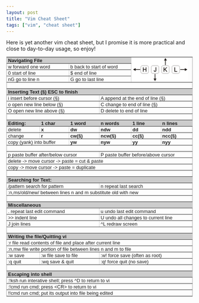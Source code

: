 ```yaml
---
layout: post
title: "Vim Cheat Sheet"
tags: ["vim", "cheat sheet"]
---
```


<div class="message">
Here is yet another vim cheat sheet, but I promise it is more practical and close to day-to-day usage, so enjoy!
</div>

<table border="1" cellpadding="0" cellspacing="0" dir="ltr" style="border-collapse: collapse; border: 1px solid #ccc; font-family: arial,sans,sans-serif; font-size: 13px; table-layout: fixed;"><colgroup><col width="120"></col><col width="120"></col><col width="120"></col><col width="120"></col><col width="120"></col><col width="120"></col></colgroup><tbody>
<tr style="height: 17px;"><td colspan="4" rowspan="1" style="background-color: #cccccc; direction: ltr; font-weight: bold; padding: 0px 3px; vertical-align: bottom;">Navigating File</td><td colspan="2" rowspan="4" style="direction: ltr; padding: 0px 3px; vertical-align: bottom;"><div style="max-height: 67px;"><img src="/media/2014-03-28-vim-cheat-sheet/hjkl.png" width="150" /></div>
</td></tr>
<tr style="height: 17px;"><td colspan="2" rowspan="1" style="direction: ltr; padding: 0px 3px; vertical-align: bottom;">w forward one word</td><td colspan="2" rowspan="1" style="direction: ltr; padding: 0px 3px; vertical-align: bottom;">b back to start of word</td></tr>
<tr style="height: 17px;"><td colspan="2" rowspan="1" style="direction: ltr; padding: 0px 3px; vertical-align: bottom;">0 start of line</td><td colspan="2" rowspan="1" style="direction: ltr; padding: 0px 3px; vertical-align: bottom;">$ end of line</td></tr>
<tr style="height: 17px;"><td colspan="2" rowspan="1" style="direction: ltr; padding: 0px 3px; vertical-align: bottom;">nG go to line n</td><td colspan="2" rowspan="1" style="direction: ltr; padding: 0px 3px; vertical-align: bottom;">G go to last line</td></tr>
<tr style="height: 17px;"><td colspan="6" rowspan="1" style="padding: 0px 3px 0px 3px; vertical-align: bottom;"></td></tr>
<tr style="height: 17px;"><td colspan="6" rowspan="1" style="background-color: #cccccc; direction: ltr; font-weight: bold; padding: 0px 3px; vertical-align: bottom;">Inserting Text (§) ESC to finish</td></tr>
<tr style="height: 17px;"><td colspan="3" rowspan="1" style="direction: ltr; padding: 0px 3px; vertical-align: bottom;">i    insert before cursor (§)</td><td colspan="3" rowspan="1" style="direction: ltr; padding: 0px 3px; vertical-align: bottom;">A append at the end of line (§)</td></tr>
<tr style="height: 17px;"><td colspan="3" rowspan="1" style="direction: ltr; padding: 0px 3px; vertical-align: bottom;">o open new line below (§)</td><td colspan="3" rowspan="1" style="direction: ltr; padding: 0px 3px; vertical-align: bottom;">C change to end of line (§)</td></tr>
<tr style="height: 17px;"><td colspan="3" rowspan="1" style="direction: ltr; padding: 0px 3px; vertical-align: bottom;">O open new line above (§)</td><td colspan="3" rowspan="1" style="direction: ltr; padding: 0px 3px; vertical-align: bottom;">D delete to end of line</td></tr>
<tr style="height: 17px;"><td colspan="6" rowspan="1" style="padding: 0px 3px 0px 3px; vertical-align: bottom;"></td></tr>
<tr style="height: 17px;"><td style="background-color: #cccccc; direction: ltr; font-weight: bold; padding: 0px 3px; vertical-align: bottom;">Editing:</td><td style="background-color: #cccccc; direction: ltr; font-weight: bold; padding: 0px 3px; vertical-align: bottom;">1 char</td><td style="background-color: #cccccc; direction: ltr; font-weight: bold; padding: 0px 3px; vertical-align: bottom;">1 word</td><td style="background-color: #cccccc; direction: ltr; font-weight: bold; padding: 0px 3px; vertical-align: bottom;">n words</td><td style="background-color: #cccccc; direction: ltr; font-weight: bold; padding: 0px 3px; vertical-align: bottom;">1 line</td><td style="background-color: #cccccc; direction: ltr; font-weight: bold; padding: 0px 3px; vertical-align: bottom;">n lines</td></tr>
<tr style="height: 17px;"><td style="direction: ltr; padding: 0px 3px; vertical-align: bottom;">delete</td><td style="direction: ltr; font-weight: bold; padding: 0px 3px; vertical-align: bottom;">x</td><td style="direction: ltr; font-weight: bold; padding: 0px 3px; vertical-align: bottom;">dw</td><td style="direction: ltr; font-weight: bold; padding: 0px 3px; vertical-align: bottom;">ndw</td><td style="direction: ltr; font-weight: bold; padding: 0px 3px; vertical-align: bottom;">dd</td><td style="direction: ltr; font-weight: bold; padding: 0px 3px; vertical-align: bottom;">ndd</td></tr>
<tr style="height: 17px;"><td style="direction: ltr; padding: 0px 3px; vertical-align: bottom;">change</td><td style="direction: ltr; font-weight: bold; padding: 0px 3px; vertical-align: bottom;">r</td><td style="direction: ltr; font-weight: bold; padding: 0px 3px; vertical-align: bottom;">cw(§)</td><td style="direction: ltr; font-weight: bold; padding: 0px 3px; vertical-align: bottom;">ncw(§)</td><td style="direction: ltr; font-weight: bold; padding: 0px 3px; vertical-align: bottom;">cc(§)</td><td style="direction: ltr; font-weight: bold; padding: 0px 3px; vertical-align: bottom;">ncc(§)</td></tr>
<tr style="height: 17px;"><td colspan="2" rowspan="1" style="direction: ltr; padding: 0px 3px; vertical-align: bottom;">copy (yank) into buffer</td><td style="direction: ltr; font-weight: bold; padding: 0px 3px; vertical-align: bottom;">yw</td><td style="direction: ltr; font-weight: bold; padding: 0px 3px; vertical-align: bottom;">nyw</td><td style="direction: ltr; font-weight: bold; padding: 0px 3px; vertical-align: bottom;">yy</td><td style="direction: ltr; font-weight: bold; padding: 0px 3px; vertical-align: bottom;">nyy</td></tr>
<tr style="height: 17px;"><td colspan="6" rowspan="1" style="padding: 0px 3px 0px 3px; vertical-align: bottom;"></td></tr>
<tr style="height: 17px;"><td colspan="3" rowspan="1" style="direction: ltr; padding: 0px 3px; vertical-align: bottom;">p paste buffer after/below cursor</td><td colspan="3" rowspan="1" style="direction: ltr; padding: 0px 3px; vertical-align: bottom;">P paste buffer before/above cursor</td></tr>
<tr style="height: 17px;"><td colspan="6" rowspan="1" style="direction: ltr; padding: 0px 3px; vertical-align: bottom;">delete -&gt; move cursor -&gt; paste = cut &amp; paste</td></tr>
<tr style="height: 17px;"><td colspan="6" rowspan="1" style="direction: ltr; padding: 0px 3px; vertical-align: bottom;">copy -&gt; move cursor -&gt; paste = duplicate</td></tr>
<tr style="height: 17px;"><td colspan="6" rowspan="1" style="padding: 0px 3px 0px 3px; vertical-align: bottom;"></td></tr>
<tr style="height: 17px;"><td colspan="6" rowspan="1" style="background-color: #cccccc; direction: ltr; font-weight: bold; padding: 0px 3px; vertical-align: bottom;">Searching for Text:</td></tr>
<tr style="height: 17px;"><td colspan="3" rowspan="1" style="direction: ltr; padding: 0px 3px; vertical-align: bottom;">/pattern search for pattern</td><td colspan="3" rowspan="1" style="direction: ltr; padding: 0px 3px; vertical-align: bottom;">n repeat last search</td></tr>
<tr style="height: 17px;"><td colspan="6" rowspan="1" style="direction: ltr; padding: 0px 3px; vertical-align: bottom;">:n,ms/old/new/ between lines n and m substitute old with new</td></tr>
<tr style="height: 17px;"><td colspan="6" rowspan="1" style="padding: 0px 3px 0px 3px; vertical-align: bottom;"></td></tr>
<tr style="height: 17px;"><td colspan="6" rowspan="1" style="background-color: #cccccc; direction: ltr; font-weight: bold; padding: 0px 3px; vertical-align: bottom;">Miscellaneous</td></tr>
<tr style="height: 17px;"><td colspan="3" rowspan="1" style="direction: ltr; padding: 0px 3px; vertical-align: bottom;">. repeat last edit command</td><td colspan="3" rowspan="1" style="direction: ltr; padding: 0px 3px; vertical-align: bottom;">u undo last edit command</td></tr>
<tr style="height: 17px;"><td colspan="3" rowspan="1" style="direction: ltr; padding: 0px 3px; vertical-align: bottom;">&gt;&gt; indent line</td><td colspan="3" rowspan="1" style="direction: ltr; padding: 0px 3px; vertical-align: bottom;">U undo all changes to current line</td></tr>
<tr style="height: 17px;"><td colspan="3" rowspan="1" style="direction: ltr; padding: 0px 3px; vertical-align: bottom;">J join lines</td><td colspan="3" rowspan="1" style="direction: ltr; padding: 0px 3px; vertical-align: bottom;">^L redraw screen</td></tr>
<tr style="height: 17px;"><td colspan="6" rowspan="1" style="padding: 0px 3px 0px 3px; vertical-align: bottom;"></td></tr>
<tr style="height: 17px;"><td colspan="6" rowspan="1" style="background-color: #cccccc; direction: ltr; font-weight: bold; padding: 0px 3px; vertical-align: bottom;">Writing the file/Quitting vi</td></tr>
<tr style="height: 17px;"><td colspan="6" rowspan="1" style="direction: ltr; padding: 0px 3px; vertical-align: bottom;">:r file read contents of file and place after current line</td></tr>
<tr style="height: 17px;"><td colspan="6" rowspan="1" style="direction: ltr; padding: 0px 3px; vertical-align: bottom;">:n,mw file write portion of file between lines n and m to file</td></tr>
<tr style="height: 17px;"><td style="direction: ltr; padding: 0px 3px; vertical-align: bottom;">:w save</td><td colspan="2" rowspan="1" style="direction: ltr; padding: 0px 3px; vertical-align: bottom;">:w file save to file</td><td colspan="3" rowspan="1" style="direction: ltr; padding: 0px 3px; vertical-align: bottom;">:w! force save (often as root)</td></tr>
<tr style="height: 17px;"><td style="direction: ltr; padding: 0px 3px; vertical-align: bottom;">:q quit</td><td colspan="2" rowspan="1" style="direction: ltr; padding: 0px 3px; vertical-align: bottom;">:wq save &amp; quit</td><td colspan="3" rowspan="1" style="direction: ltr; padding: 0px 3px; vertical-align: bottom;">:q! force quit (no save)</td></tr>
<tr style="height: 17px;"><td colspan="6" rowspan="1" style="padding: 0px 3px 0px 3px; vertical-align: bottom;"></td></tr>
<tr style="height: 17px;"><td colspan="6" rowspan="1" style="background-color: #cccccc; direction: ltr; font-weight: bold; padding: 0px 3px; vertical-align: bottom;">Escaping into shell</td></tr>
<tr style="height: 17px;"><td colspan="6" rowspan="1" style="direction: ltr; padding: 0px 3px; vertical-align: bottom;">:!ksh run interative shell; press ^D to return to vi</td></tr>
<tr style="height: 17px;"><td colspan="6" rowspan="1" style="direction: ltr; padding: 0px 3px; vertical-align: bottom;">:!cmd run cmd; press &lt;CR&gt; to return to vi</td></tr>
<tr style="height: 17px;"><td colspan="6" rowspan="1" style="direction: ltr; padding: 0px 3px; vertical-align: bottom;">!!cmd run cmd; put its output into file being edited</td></tr>
</tbody></table>
